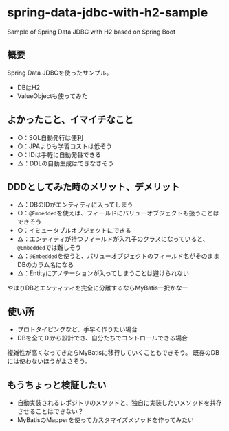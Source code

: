 # spring-data-jdbc-with-h2-sample
Sample of Spring Data JDBC with H2 based on Spring Boot

## 概要
Spring Data JDBCを使ったサンプル。

* DBはH2
* ValueObjectも使ってみた


## よかったこと、イマイチなこと
* ○：SQL自動発行は便利
* ○：JPAよりも学習コストは低そう
* ○：IDは手軽に自動発番できる
* △：DDLの自動生成はできなさそう

## DDDとしてみた時のメリット、デメリット

* △：DBのIDがエンティティに入ってしまう
* ○：`@Embedded`を使えば、フィールドにバリューオブジェクトも扱うことはできそう
* ○：イミュータブルオブジェクトにできる
* △：エンティティが持つフィールドが入れ子のクラスになっていると、`@Embedded`では難しそう
* △：`@Embedded`を使うと、バリューオブジェクトのフィールド名がそのままDBのカラム名になる
* △：Entityにアノテーションが入ってしまうことは避けられない

やはりDBとエンティティを完全に分離するならMyBatis一択かなー


## 使い所

* プロトタイピングなど、手早く作りたい場合
* DBを全て０から設計でき、自分たちでコントロールできる場合

複雑性が高くなってきたらMyBatisに移行していくこともできそう。
既存のDBには使わないほうがよさそう。


## もうちょっと検証したい
* 自動実装されるレポジトリのメソッドと、独自に実装したいメソッドを共存させることはできない？
* MyBatisのMapperを使ってカスタマイズメソッドを作ってみたい

